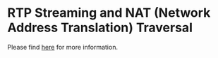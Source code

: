 RTP Streaming and NAT (Network Address Translation) Traversal
===

Please find [here](http://140.114.89.208:3000/s/ByUvrGRCg) for more information.
